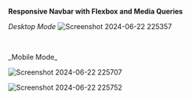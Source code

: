 **Responsive Navbar with Flexbox and Media Queries**

_Desktop Mode_
![Screenshot 2024-06-22 225357](https://github.com/Mrjerson/Res-Nav-Bar/assets/110077138/e5a41058-7e4f-429b-87a5-826f1d21b7f3)

<br>
<p style="margin_bottom: 20px;">_Mobile Mode_</p>

![Screenshot 2024-06-22 225707](https://github.com/Mrjerson/Res-Nav-Bar/assets/110077138/7aedc29c-ab05-44a0-ac26-4a0a49c5ae03)

![Screenshot 2024-06-22 225752](https://github.com/Mrjerson/Res-Nav-Bar/assets/110077138/232c04f5-2f26-479c-8995-064b0e3effc8)
